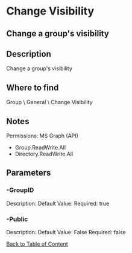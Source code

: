 # Change Visibility

## Change a group's visibility

## Description
Change a group's visibility

## Where to find
Group \ General \ Change Visibility

## Notes
Permissions: 
MS Graph (API)
- Group.ReadWrite.All
- Directory.ReadWrite.All

## Parameters
### -GroupID
Description: 
Default Value: 
Required: true

### -Public
Description: 
Default Value: False
Required: false


[Back to Table of Content](../../../README.md)

